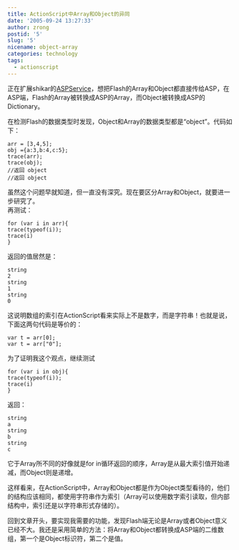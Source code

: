 ```yaml
---
title: ActionScript中Array和Object的异同
date: '2005-09-24 13:27:33'
author: zrong
postid: '5'
slug: '5'
nicename: object-array
categories: technology
tags:
  - actionscript
---
```


正在扩展shikar的[ASPService](http://www.show-studio.net/weblog/comment.cfm?id=78)，想把Flash的Array和Object都直接传给ASP，在ASP端，Flash的Array被转换成ASP的Array，而Object被转换成ASP的Dictionary。  

在检测Flash的数据类型时发现，Object和Array的数据类型都是“object”。代码如下：<!--more-->

``` {line="1" lang="actionscript"}
arr = [3,4,5];
obj ={a:3,b:4,c:5};
trace(arr);
trace(obj);
//返回 object
//返回 object
```

虽然这个问题早就知道，但一直没有深究。现在要区分Array和Object，就要进一步研究了。  
再测试：

``` {line="1" lang="actionscript"}
for (var i in arr){
trace(typeof(i));
trace(i)
}
```

返回的值居然是：

    string
    2
    string
    1
    string
    0

这说明数组的索引在ActionScript看来实际上不是数字，而是字符串！也就是说，下面这两句代码是等价的：

``` {line="1" lang="actionscript"}
var t = arr[0];
var t = arr["0"];
```

为了证明我这个观点，继续测试

``` {line="1" lang="actionscript"}
for (var i in obj){
trace(typeof(i));
trace(i)
}
```

返回：

    string
    a
    string
    b
    string
    c

它于Array所不同的好像就是for
in循环返回的顺序，Array是从最大索引值开始递减，而Object则是递增。  

这样看来，在ActionScript中，Array和Object都是作为Object类型看待的，他们的结构应该相同，都使用字符串作为索引（Array可以使用数字索引读取，但内部结构中，索引还是以字符串形式存储的）。  

回到文章开头，要实现我需要的功能，发现Flash端无论是Array或者Object意义已经不大。我还是采用简单的方法：将Array和Object都转换成ASP端的二维数组，第一个是Object标识符，第二个是值。

